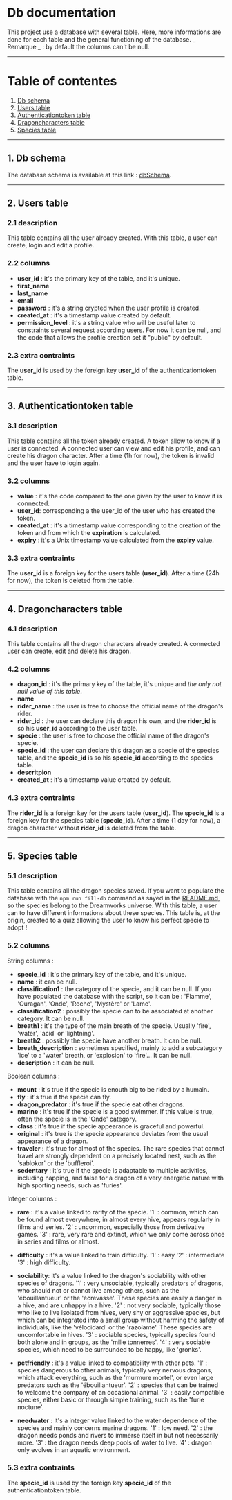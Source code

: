 # Db documentation

This project use a database with several table.
Here, more informations are done for each table and the general functioning of the database.
_ Remarque _ : by default the columns can't be null.

---


# Table of contentes

1. [Db schema](#1-db-schema)
2. [Users table](#2-users-table)
3. [Authenticationtoken table](#3-authenticationtoken-table)
4. [Dragoncharacters table](#4-dragoncharacters-table)
5. [Species table](#5-species-table)

---


## 1. Db schema

The database schema is available at this link : [dbSchema](./dbSchema.png).

---


## 2. Users table

### 2.1 description

This table contains all the user already created.
With this table, a user can create, login and edit a profile.

### 2.2 columns

 - **user_id** : it's the primary key of the table, and it's unique.
 - **first_name**
 - **last_name**
 - **email**
 - **password** : it's a string crypted when the user profile is created.
 - **created_at** : it's a timestamp value created by default.
 - **permission_level** : it's a string value who will be useful later to constraints several request according users. For now it can be null, and the code that allows the profile creation set it "public" by default.

### 2.3 extra contraints

The **user_id** is used by the foreign key **user_id** of the authenticationtoken table.

---


## 3. Authenticationtoken table

### 3.1 description

This table contains all the token already created.
A token allow to know if a user is connected.
A connected user can view and edit his profile, and can create his dragon character.
After a time (1h for now), the token is invalid and the user have to login again.

### 3.2 columns

 - **value** : it's the code compared to the one given by the user to know if is connected.
 - **user_id**: corresponding a the user_id of the user who has created the token.
 - **created_at** : it's a timestamp value corresponding to the creation of the token and from which the **expiration** is calculated.
 - **expiry** : it's a Unix timestamp value calculated from the **expiry** value.

### 3.3 extra contraints

The **user_id** is a foreign key for the users table (**user_id**).
After a time (24h for now), the token is deleted from the table.

---


## 4. Dragoncharacters table

### 4.1 description

This table contains all the dragon characters already created.
A connected user can create, edit and delete his dragon.

### 4.2 columns

 - **dragon_id** : it's the primary key of the table, it's unique and _the only not null value of this table_.
 - **name**
 - **rider_name** : the user is free to choose the official name of the dragon's rider.
 - **rider_id** : the user can declare this dragon his own, and the **rider_id** is so his **user_id** according to the user table.
 - **specie** : the user is free to choose the official name of the dragon's specie.
 - **specie_id** : the user can declare this dragon as a specie of the species table, and the **specie_id** is so his **specie_id** according to the species table.
 - **descritpion**
 - **created_at** : it's a timestamp value created by default.

### 4.3 extra contraints

The **rider_id** is a foreign key for the users table (**user_id**).
The **specie_id** is a foreign key for the species table (**specie_id**).
After a time (1 day for now), a dragon character without **rider_id** is deleted from the table.

---


## 5. Species table

### 5.1 description

This table contains all the dragon species saved.
If you want to populate the database with the `npm run fill-db` command as sayed in the [README.md](./README.md), so the species belong to the Dreamworks universe.
With this table, a user can to have different informations about these species.
This table is, at the origin, created to a quiz allowing the user to know his perfect specie to adopt !

### 5.2 columns

String columns :
 - **specie_id** : it's the primary key of the table, and it's unique.
 - **name** : it can be null.
 - **classification1** : the category of the specie, and it can be null.
 If you have populated the database with the script, so it can be : 'Flamme', 'Ouragan', 'Onde', 'Roche', 'Mystère' or 'Lame'.
 - **classification2** : possibly the specie can to be associated at another category. It can be null.
 - **breath1** : it's the type of the main breath of the specie. 
 Usually 'fire', 'water', 'acid' or 'lightning'.
 - **breath2** : possibly the specie have another breath. It can be null.
 - **breath_description** : sometimes specified, mainly to add a subcategory 'ice' to a 'water' breath, or 'explosion' to 'fire'... It can be null.
 - **description** : it can be null.

Boolean columns :
 - **mount** : it's true if the specie is enouth big to be rided by a humain.
 - **fly** : it's true if the specie can fly.
 - **dragon_predator** : it's true if the specie eat other dragons.
 - **marine** : it's true if the specie is a good swimmer.
 If this value is true, often the specie is in the 'Onde' category.
 - **class** : it's true if the specie appearance is graceful and powerful.
 - **original** : it's true is the specie appearance deviates from the usual appearance of a dragon.
 - **traveler** : it's true for almost of the species. The rare species that cannot travel are strongly dependent on a precisely located nest, such as the 'sablokor' or the 'buffleroi'.
 - **sedentary** : it's true if the specie is adaptable to multiple activities, including napping, and false for a dragon of a very energetic nature with high sporting needs, such as 'furies'.

Integer columns :
 - **rare** : it's a value linked to rarity of the specie.
 '1' : common, which can be found almost everywhere, in almost every hive, appears regularly in films and series.
 '2' : uncommon, especially those from derivative games.
 '3' : rare, very rare and extinct, which we only come across once in series and films or almost.

 - **difficulty** : it's a value linked to train difficulty.
 '1' : easy
 '2' : intermediate
 '3' : high difficulty.

 - **sociability**: it's a value linked to the dragon's sociability with other species of dragons.
 '1' : very unsociable, typically predators of dragons, who should not or cannot live among others, such as the 'ébouillantueur' or the 'écrevasse'.  These species are easily a danger in a hive, and are unhappy in a hive.
 '2' : not very sociable, typically those who like to live isolated from hives, very shy or aggressive species, but which can be integrated into a small group without harming the safety of individuals, like the 'vélocidard' or the 'razolame'.  These species are uncomfortable in hives.
 '3' : sociable species, typically species found both alone and in groups, as the 'mille tonnerres'.
 '4' : very sociable species, which need to be surrounded to be happy, like 'gronks'.

 - **petfriendly** : it's a value linked to compatibility with other pets.
 '1' : species dangerous to other animals, typically very nervous dragons, which attack everything, such as the 'murmure mortel', or even large predators such as the 'ébouillantueur'.
 '2' : species that can be trained to welcome the company of an occasional animal.
 '3' : easily compatible species, either basic or through simple training, such as the 'furie noctune'.

 - **needwater** : it's a integer value linked to the water dependence of the species and mainly concerns marine dragons.
 '1' : low need.
 '2' : the dragon needs ponds and rivers to immerse itself in but not necessarily more.
 '3' : the dragon needs deep pools of water to live.
 '4' : dragon only evolves in an aquatic environment.

### 5.3 extra contraints

The **specie_id** is used by the foreign key **specie_id** of the authenticationtoken table.